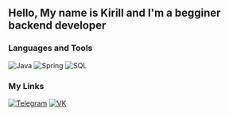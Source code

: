 ## Hello, My name is Kirill and I'm a begginer backend developer
 
### Languages and Tools
 ![Java](https://img.shields.io/badge/-Java-151719??style=for-the-badge&logo=java&logoColor=ffffff)
 ![Spring](https://img.shields.io/badge/-Spring-151719??style=for-the-badge&logo=spring&logoColor=00a550)
 ![SQL](https://img.shields.io/badge/-SQL-151719??style=for-the-badge&logo=postgresql&logoColor=0000ff)

### My Links
 [![Telegram](https://img.shields.io/badge/-Java-151719??style=for-the-badge&logo=telegram&logoColor=42aaff)](https://vk.com/killerufrost)
 [![VK](https://img.shields.io/badge/-Spring-151719??style=for-the-badge&logo=vk&logoColor=0000ff)](https://t.me/Kirillkus773)
 
